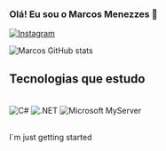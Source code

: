 ### Olá! Eu sou o Marcos Menezzes 🧒



[![Instagram](https://img.shields.io/badge/Instagram-E4405F?style=for-the-badge&logo=instagram&logoColor=white)](https://www.instagram.com/marc.menezzes/)

![Marcos GitHub stats]( https://github-readme-stats.vercel.app/api?username=marcosmenezzes&show_icons=true&hide=contribs,prs&cache_seconds=86400&theme=dark)

## Tecnologias que estudo

<div style = "display: inline_block"></br>
 <img align="center" alt="C#" src="https://img.shields.io/badge/C%23-239120?style=for-the-badge&logo=c-sharp&logoColor=white" >
  <img align="center" alt=".NET" src="https://img.shields.io/badge/.NET-5C2D91?style=for-the-badge&logo=.net&logoColor=white" >
    <img align="center" alt="Microsoft MyServer" src="https://img.shields.io/badge/Microsoft_SQL_Server-CC2927?style=for-the-badge&logo=microsoft-sql-server&logoColor=white" >
 </div> </br>

I´m just getting started
